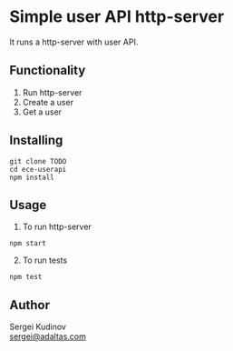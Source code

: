# Simple user API http-server

It runs a http-server with user API.

## Functionality

1. Run http-server
2. Create a user
3. Get a user

## Installing

```
git clone TODO
cd ece-userapi
npm install
```

## Usage

1. To run http-server

```
npm start
```

2. To run tests

```
npm test
```

## Author

Sergei Kudinov   
sergei@adaltas.com
